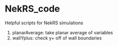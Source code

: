 # NekRS_code
Helpful scripts for NekRS simulations

1. planarAverage: take planar average of variables
2. wallYplus: check y+ off of wall boundaries
